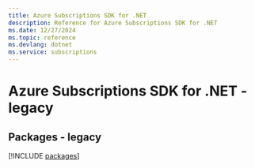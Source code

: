 ```yaml
---
title: Azure Subscriptions SDK for .NET
description: Reference for Azure Subscriptions SDK for .NET
ms.date: 12/27/2024
ms.topic: reference
ms.devlang: dotnet
ms.service: subscriptions
---
```

# Azure Subscriptions SDK for .NET - legacy
## Packages - legacy
[!INCLUDE [packages](subscriptions-index.md)]